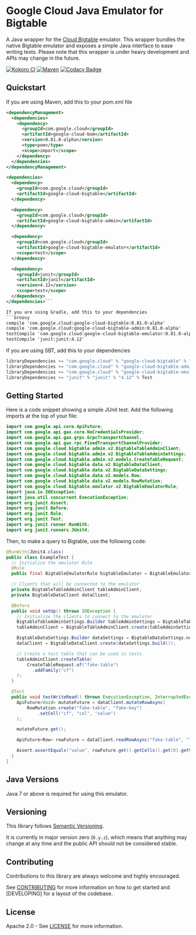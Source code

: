 # Google Cloud Java Emulator for Bigtable

A Java wrapper for the [Cloud Bigtable][cloud-bigtable] emulator. This
wrapper bundles the native Bigtable emulator and exposes a simple Java
interface to ease writing tests. Please note that this wrapper is under
heavy development and APIs may change in the future.

[![Kokoro CI](http://storage.googleapis.com/cloud-devrel-public/java/badges/google-cloud-java/master.svg)](http://storage.googleapis.com/cloud-devrel-public/java/badges/google-cloud-java/master.html)
[![Maven](https://img.shields.io/maven-central/v/com.google.cloud/google-cloud-bigtable-emulator.svg)](https://img.shields.io/maven-central/v/com.google.cloud/google-cloud-bigtable-emulator.svg)
[![Codacy Badge](https://api.codacy.com/project/badge/grade/9da006ad7c3a4fe1abd142e77c003917)](https://www.codacy.com/app/mziccard/google-cloud-java)

## Quickstart

[//]: # ({x-version-update-start:google-cloud-bom:released})
If you are using Maven, add this to your pom.xml file
```xml
<dependencyManagement>
  <dependencies>
    <dependency>
      <groupId>com.google.cloud</groupId>
      <artifactId>google-cloud-bom</artifactId>
      <version>0.81.0-alpha</version>
      <type>pom</type>
      <scope>import</scope>
    </dependency>
  </dependencies>
</dependencyManagement>

<dependencies>
  <dependency>
    <groupId>com.google.cloud</groupId>
    <artifactId>google-cloud-bigtable</artifactId>
  </dependency>

  <dependency>
    <groupId>com.google.cloud</groupId>
    <artifactId>google-cloud-bigtable-admin</artifactId>
  </dependency>

  <dependency>
    <groupId>com.google.cloud</groupId>
    <artifactId>google-cloud-bigtable-emulator</artifactId>
    <scope>test</scope>
  </dependency>

  <dependency>
    <groupId>junit</groupId>
    <artifactId>junit</artifactId>
    <version>4.12</version>
    <scope>test</scope>
  </dependency>
</dependencies>```

If you are using Gradle, add this to your dependencies
```Groovy
compile 'com.google.cloud:google-cloud-bigtable:0.81.0-alpha'
compile 'com.google.cloud:google-cloud-bigtable-admin:0.81.0-alpha'
testCompile 'com.google.cloud:google-cloud-bigtable-emulator:0.81.0-alpha'
testCompile 'junit:junit:4.12'
```
If you are using SBT, add this to your dependencies
```Scala
libraryDependencies += "com.google.cloud" % "google-cloud-bigtable" % "0.81.0-alpha"
libraryDependencies += "com.google.cloud" % "google-cloud-bigtable-admin" % "0.81.0-alpha"
libraryDependencies += "com.google.cloud" % "google-cloud-bigtable-emulator" % "0.81.0-alpha" % Test
libraryDependencies += "junit" % "junit" % "4.12" % Test
```
[//]: # ({x-version-update-end})

## Getting Started

Here is a code snippet showing a simple JUnit test. Add the following imports
at the top of your file:

```java
import com.google.api.core.ApiFuture;
import com.google.api.gax.core.NoCredentialsProvider;
import com.google.api.gax.grpc.GrpcTransportChannel;
import com.google.api.gax.rpc.FixedTransportChannelProvider;
import com.google.cloud.bigtable.admin.v2.BigtableTableAdminClient;
import com.google.cloud.bigtable.admin.v2.BigtableTableAdminSettings;
import com.google.cloud.bigtable.admin.v2.models.CreateTableRequest;
import com.google.cloud.bigtable.data.v2.BigtableDataClient;
import com.google.cloud.bigtable.data.v2.BigtableDataSettings;
import com.google.cloud.bigtable.data.v2.models.Row;
import com.google.cloud.bigtable.data.v2.models.RowMutation;
import com.google.cloud.bigtable.emulator.v2.BigtableEmulatorRule;
import java.io.IOException;
import java.util.concurrent.ExecutionException;
import org.junit.Assert;
import org.junit.Before;
import org.junit.Rule;
import org.junit.Test;
import org.junit.runner.RunWith;
import org.junit.runners.JUnit4;
```

Then, to make a query to Bigtable, use the following code:
```java
@RunWith(JUnit4.class)
public class ExampleTest {
  // Initialize the emulator Rule
  @Rule
  public final BigtableEmulatorRule bigtableEmulator = BigtableEmulatorRule.create();

  // Clients that will be connected to the emulator
  private BigtableTableAdminClient tableAdminClient;
  private BigtableDataClient dataClient;

  @Before
  public void setUp() throws IOException {
    // Initialize the clients to connect to the emulator
    BigtableTableAdminSettings.Builder tableAdminSettings = BigtableTableAdminSettings.newBuilderForEmulator(bigtableEmulator.getPort());
    tableAdminClient = BigtableTableAdminClient.create(tableAdminSettings.build());

    BigtableDataSettings.Builder dataSettings = BigtableDataSettings.newBuilderForEmulator(bigtableEmulator.getPort());
    dataClient = BigtableDataClient.create(dataSettings.build());

    // Create a test table that can be used in tests
    tableAdminClient.createTable(
        CreateTableRequest.of("fake-table")
          .addFamily("cf")
    );
  }

  @Test
  public void testWriteRead() throws ExecutionException, InterruptedException {
    ApiFuture<Void> mutateFuture = dataClient.mutateRowAsync(
        RowMutation.create("fake-table", "fake-key")
            .setCell("cf", "col", "value")
    );

    mutateFuture.get();

    ApiFuture<Row> rowFuture = dataClient.readRowAsync("fake-table", "fake-key");

    Assert.assertEquals("value", rowFuture.get().getCells().get(0).getValue().toStringUtf8());
  }
}
```

## Java Versions

Java 7 or above is required for using this emulator.

## Versioning

This library follows [Semantic Versioning](http://semver.org/).

It is currently in major version zero (`0.y.z`), which means that anything may
change at any time and the public API should not be considered stable.

## Contributing

Contributions to this library are always welcome and highly encouraged.

See [CONTRIBUTING] for more information on how to get started and [DEVELOPING] for a layout of the
codebase.

## License

Apache 2.0 - See [LICENSE] for more information.

[CONTRIBUTING]:https://github.com/googleapis/google-cloud-java/blob/master/CONTRIBUTING.md
[LICENSE]: https://github.com/googleapis/google-cloud-java/blob/master/LICENSE
[cloud-bigtable]: https://cloud.google.com/bigtable/

